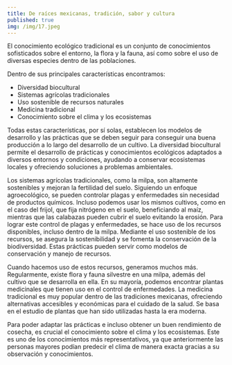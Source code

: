 ```yaml
---
title: De raíces mexicanas, tradición, sabor y cultura
published: true
img: /img/17.jpeg
---
```


El conocimiento ecológico tradicional es un conjunto de conocimientos sofisticados sobre el entorno, la flora y la fauna, así como sobre el uso de diversas especies dentro de las poblaciones.

Dentro de sus principales características encontramos:

* Diversidad biocultural
* Sistemas agrícolas tradicionales
* Uso sostenible de recursos naturales
* Medicina tradicional
* Conocimiento sobre el clima y los ecosistemas

Todas estas características, por sí solas, establecen los modelos de desarrollo y las prácticas que se deben seguir para conseguir una buena producción a lo largo del desarrollo de un cultivo. La diversidad biocultural permite el desarrollo de prácticas y conocimientos ecológicos adaptados a diversos entornos y condiciones, ayudando a conservar ecosistemas locales y ofreciendo soluciones a problemas ambientales.

Los sistemas agrícolas tradicionales, como la milpa, son altamente sostenibles y mejoran la fertilidad del suelo. Siguiendo un enfoque agroecológico, se pueden controlar plagas y enfermedades sin necesidad de productos químicos. Incluso podemos usar los mismos cultivos, como en el caso del frijol, que fija nitrógeno en el suelo, beneficiando al maíz, mientras que las calabazas pueden cubrir el suelo evitando la erosión. Para lograr este control de plagas y enfermedades, se hace uso de los recursos disponibles, incluso dentro de la milpa. Mediante el uso sostenible de los recursos, se asegura la sostenibilidad y se fomenta la conservación de la biodiversidad. Estas prácticas pueden servir como modelos de conservación y manejo de recursos.

Cuando hacemos uso de estos recursos, generamos muchos más. Regularmente, existe flora y fauna silvestre en una milpa, además del cultivo que se desarrolla en ella. En su mayoría, podemos encontrar plantas medicinales que tienen uso en el control de enfermedades. La medicina tradicional es muy popular dentro de las tradiciones mexicanas, ofreciendo alternativas accesibles y económicas para el cuidado de la salud. Se basa en el estudio de plantas que han sido utilizadas hasta la era moderna.

Para poder adaptar las prácticas e incluso obtener un buen rendimiento de cosecha, es crucial el conocimiento sobre el clima y los ecosistemas. Este es uno de los conocimientos más representativos, ya que anteriormente las personas mayores podían predecir el clima de manera exacta gracias a su observación y conocimientos.

